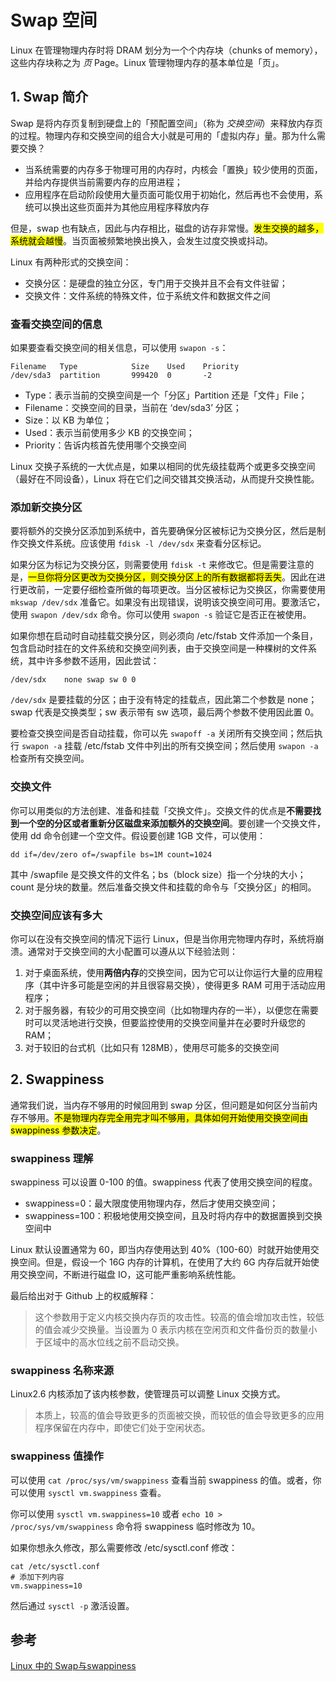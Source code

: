 # Swap 空间

Linux 在管理物理内存时将 DRAM 划分为一个个内存块（chunks of memory），这些内存块称之为 *页* Page。Linux 管理物理内存的基本单位是「页」。

## 1. Swap 简介

Swap 是将内存页复制到硬盘上的「预配置空间」（称为 *交换空间*）来释放内存页的过程。物理内存和交换空间的组合大小就是可用的「虚拟内存」量。那为什么需要交换？

- 当系统需要的内存多于物理可用的内存时，内核会「置换」较少使用的页面，并给内存提供当前需要内存的应用进程；
- 应用程序在启动阶段使用大量页面可能仅用于初始化，然后再也不会使用，系统可以换出这些页面并为其他应用程序释放内存

但是，swap 也有缺点，因此与内存相比，磁盘的访存非常慢。<mark>发生交换的越多，系统就会越慢</mark>。当页面被频繁地换出换入，会发生过度交换或抖动。

Linux 有两种形式的交换空间：

- 交换分区：是硬盘的独立分区，专门用于交换并且不会有文件驻留；
- 交换文件：文件系统的特殊文件，位于系统文件和数据文件之间

### 查看交换空间的信息

如果要查看交换空间的相关信息，可以使用 `swapon -s`：

```shell
Filename   Type            Size    Used    Priority
/dev/sda3  partition       999420  0       -2
```

- Type：表示当前的交换空间是一个「分区」Partition 还是「文件」File；
- Filename：交换空间的目录，当前在 ‘dev/sda3’ 分区；
- Size：以 KB 为单位；
- Used：表示当前使用多少 KB 的交换空间；
- Priority：告诉内核首先使用哪个交换空间

Linux 交换子系统的一大优点是，如果以相同的优先级挂载两个或更多交换空间（最好在不同设备），Linux 将在它们之间交错其交换活动，从而提升交换性能。

### 添加新交换分区

要将额外的交换分区添加到系统中，首先要确保分区被标记为交换分区，然后是制作交换文件系统。应该使用 `fdisk -l /dev/sdx` 来查看分区标记。

如果分区为标记为交换分区，则需要使用 `fdisk -t` 来修改它。但是需要注意的是，<mark>一旦你将分区更改为交换分区，则交换分区上的所有数据都将丢失</mark>。因此在进行更改前，一定要仔细检查所做的每项更改。当分区被标记为交换区，你需要使用 `mkswap /dev/sdx` 准备它。如果没有出现错误，说明该交换空间可用。要激活它，使用 `swapon /dev/sdx` 命令。你可以使用 `swapon -s` 验证它是否正在被使用。

如果你想在启动时自动挂载交换分区，则必须向 /etc/fstab 文件添加一个条目，包含启动时挂在的文件系统和交换空间列表，由于交换空间是一种棵树的文件系统，其中许多参数不适用，因此尝试：

```
/dev/sdx	none swap sw 0 0
```

`/dev/sdx` 是要挂载的分区；由于没有特定的挂载点，因此第二个参数是 none；swap 代表是交换类型；sw 表示带有 sw 选项，最后两个参数不使用因此置 0。

要检查交换空间是否自动挂载，你可以先 `swapoff -a` 关闭所有交换空间；然后执行 `swapon -a` 挂载 /etc/fstab 文件中列出的所有交换空间；然后使用 `swapon -a` 检查所有交换空间。

### 交换文件

你可以用类似的方法创建、准备和挂载「交换文件」。交换文件的优点是**不需要找到一个空的分区或者重新分区磁盘来添加额外的交换空间**。要创建一个交换文件，使用 dd 命令创建一个空文件。假设要创建 1GB 文件，可以使用：

```shell
dd if=/dev/zero of=/swapfile bs=1M count=1024
```

其中 /swapfile 是交换文件的文件名；bs（block size）指一个分块的大小；count 是分块的数量。然后准备交换文件和挂载的命令与「交换分区」的相同。

### 交换空间应该有多大

你可以在没有交换空间的情况下运行 Linux，但是当你用完物理内存时，系统将崩溃。通常对于交换空间的大小配置可以遵从以下经验法则：

1. 对于桌面系统，使用**两倍内存**的交换空间，因为它可以让你运行大量的应用程序（其中许多可能是空闲的并且很容易交换），使得更多 RAM 可用于活动应用程序；
2. 对于服务器，有较少的可用交换空间（比如物理内存的一半），以便您在需要时可以灵活地进行交换，但要监控使用的交换空间量并在必要时升级您的 RAM；
3. 对于较旧的台式机（比如只有 128MB），使用尽可能多的交换空间

## 2. Swappiness

通常我们说，当内存不够用的时候回用到 swap 分区，但问题是如何区分当前内存不够用。<mark>不是物理内存完全用完才叫不够用，具体如何开始使用交换空间由 swappiness 参数决定</mark>。

### swappiness 理解

swappiness 可以设置 0-100 的值。swappiness 代表了使用交换空间的程度。

- swappiness=0：最大限度使用物理内存，然后才使用交换空间；
- swappiness=100：积极地使用交换空间，且及时将内存中的数据置换到交换空间中

Linux 默认设置通常为 60，即当内存使用达到 40%（100-60）时就开始使用交换空间。但是，假设一个 16G 内存的计算机，在使用了大约 6G 内存后就开始使用交换空间，不断进行磁盘 IO，这可能严重影响系统性能。

最后给出对于 Github 上的权威解释：

> 这个参数用于定义内核交换内存页的攻击性。较高的值会增加攻击性，较低的值会减少交换量。当设置为 0 表示内核在空闲页和文件备份页的数量小于区域中的高水位线之前不启动交换。

### swappiness 名称来源

Linux2.6 内核添加了该内核参数，使管理员可以调整 Linux 交换方式。

> 本质上，较高的值会导致更多的页面被交换，而较低的值会导致更多的应用程序保留在内存中，即使它们处于空闲状态。

### swappiness 值操作

可以使用 `cat /proc/sys/vm/swappiness` 查看当前 swappiness 的值。或者，你可以使用 `sysctl vm.swappiness` 查看。

你可以使用 `sysctl vm.swappiness=10` 或者 `echo 10 > /proc/sys/vm/swappiness` 命令将 swappiness 临时修改为 10。

如果你想永久修改，那么需要修改 /etc/sysctl.conf 修改：

```shell
cat /etc/sysctl.conf
# 添加下列内容
vm.swappiness=10
```

然后通过 `sysctl -p` 激活设置。

## 参考

[Linux 中的 Swap与swappiness](https://zhuanlan.zhihu.com/p/444321207)